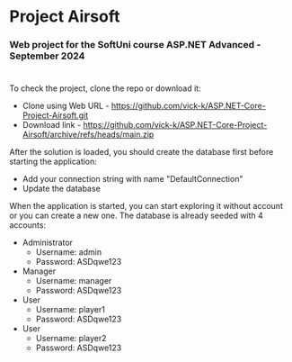 # Project Airsoft
### Web project for the SoftUni course ASP.NET Advanced - September 2024
#
To check the project, clone the repo or download it:
- Clone using Web URL - https://github.com/vick-k/ASP.NET-Core-Project-Airsoft.git
- Download link - https://github.com/vick-k/ASP.NET-Core-Project-Airsoft/archive/refs/heads/main.zip

After the solution is loaded, you should create the database first before starting the application:
- Add your connection string with name "DefaultConnection"
- Update the database

When the application is started, you can start exploring it without account or you can create a new one.
The database is already seeded with 4 accounts:
- Administrator
  - Username: admin
  - Password: ASDqwe123
- Manager
  - Username: manager
  - Password: ASDqwe123
- User
  - Username: player1
  - Password: ASDqwe123
- User
  - Username: player2
  - Password: ASDqwe123
